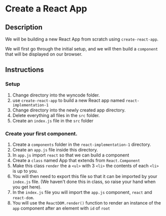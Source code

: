 # Create a React App

## Description
We will be building a new React App from scratch using ```create-react-app```.

We will first go through the initial setup, and we will then build a ```component``` that will be displayed on our browser.

## Instructions

### Setup
1. Change directory into the wyncode folder.
2. use ```create-react-app``` to build a new React app named ```react-implementation-1```
3. Change directory into the newly created app directory.
4. Delete everything all files in the ```src``` folder.
5. Create an ```index.js``` file in the ```src``` folder

### Create your first component.

1. Create a ```components``` folder in the ```react-implementation-1``` directory.
2. Create an ```app.js``` file inside this directory.
3. In ```app.js``` import ```react``` so that we can build a component
4. Create a ```class``` named App that extends from ```React.Component```
5. Make this class ```render``` the a ```<ul>``` with 3 ```<li>``` the contents of each ```<li>``` is up to you.
6. You will then need to export this file so that it can be imported by your ```index.js``` file. (We haven't done this in class, so raise your hand when you get here).
7. In the ```index.js``` file you will import the ```app.js``` component, ```react``` and ```react-dom```.
8. You will use the ```ReactDOM.render()``` function to render an instance of the ```app``` component after an element with ```id``` of ```root```

